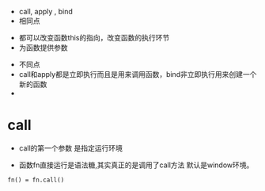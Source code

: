 * call, apply , bind
* 相同点
- 都可以改变函数this的指向，改变函数的执行环节
- 为函数提供参数

* 不同点
* call和apply都是立即执行而且是用来调用函数，bind非立即执行用来创建一个新的函数
* 

# call

* call的第一个参数 是指定运行环境

* 函数fn直接运行是语法糖,其实真正的是调用了call方法 默认是window环境。
```
fn() = fn.call()
```